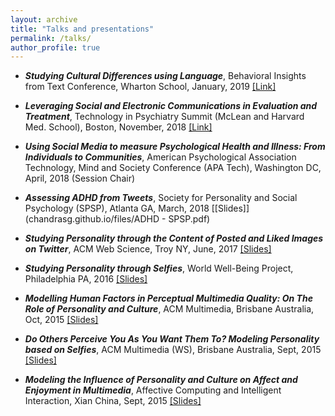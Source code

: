 ```yaml
---
layout: archive
title: "Talks and presentations"
permalink: /talks/
author_profile: true
---
```


+ **_Studying Cultural Differences using Language_**, Behavioral Insights from Text Conference, Wharton School, January, 2019 [[Link]](https://tbs.wharton.upenn.edu/behavioral-insights-text-conference/)

+ **_Leveraging Social and Electronic Communications in Evaluation and Treatment_**, Technology in Psychiatry Summit (McLean and Harvard Med. School), Boston, November, 2018 [[Link]](https://www.mcleanhospital.org/technology-psychiatry-summit#panels)

+ **_Using Social Media to measure Psychological Health and Illness: From Individuals to Communities_**, American Psychological Association Technology, Mind and Society Conference (APA Tech), Washington DC, April, 2018 (Session Chair)

 + **_Assessing ADHD from Tweets_**, Society for Personality and Social Psychology (SPSP), Atlanta GA, March, 2018 [[Slides]](chandrasg.github.io/files/ADHD - SPSP.pdf)

 + **_Studying Personality through the Content of Posted and Liked Images on Twitter_**, ACM Web Science, Troy NY, June, 2017 [[Slides]](https://www.dropbox.com/s/zv2zl9iu3vyy797/websci-images.pdf?dl=0)

 + **_Studying Personality through Selfies_**, World Well-Being Project, Philadelphia PA, 2016 [[Slides]](https://docs.google.com/presentation/d/1cdIKnQ6Cc_2SJXGUi3sjSBHfyCF060i9oFIjNQPFQ7I/edit?usp=sharing)

 + **_Modelling Human Factors in Perceptual Multimedia Quality: On The Role of Personality and Culture_**, ACM Multimedia, Brisbane Australia, Oct, 2015 [[Slides]](chandrasg.github.io/files/MM_PPT.pdf)

 + **_Do Others Perceive You As You Want Them To? Modeling Personality based on Selfies_**, ACM Multimedia (WS), Brisbane Australia, Sept, 2015 [[Slides]](chandrasg.github.io/files/selfies_mm.pdf)

+ **_Modeling the Influence of Personality and Culture on Affect and Enjoyment in Multimedia_**, Affective Computing and Intelligent Interaction, Xian China, Sept, 2015 [[Slides]](chandrasg.github.io/files/ACII_MM_PPT.pdf)

  


